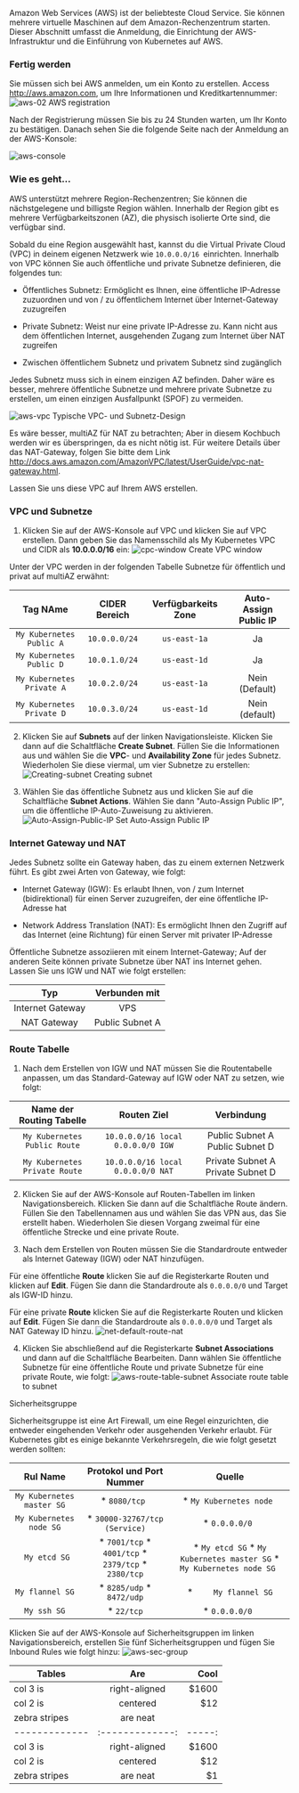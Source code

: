 Amazon Web Services (AWS) ist der beliebteste Cloud Service. Sie können mehrere virtuelle Maschinen auf dem Amazon-Rechenzentrum starten. Dieser Abschnitt umfasst die Anmeldung, die Einrichtung der AWS-Infrastruktur und die Einführung von Kubernetes auf AWS.

### Fertig werden

Sie müssen sich bei AWS anmelden, um ein Konto zu erstellen. Access http://aws.amazon.com, um Ihre Informationen und Kreditkartennummer:
![aws-02](https://www.packtpub.com/graphics/9781788297615/graphics/B05161_06_01.jpg)
AWS registration

Nach der Registrierung müssen Sie bis zu 24 Stunden warten, um Ihr Konto zu bestätigen. Danach sehen Sie die folgende Seite nach der Anmeldung an der AWS-Konsole:

![aws-console](https://www.packtpub.com/graphics/9781788297615/graphics/B05161_06_02.jpg)

### Wie es geht…

AWS unterstützt mehrere Region-Rechenzentren; Sie können die nächstgelegene und billigste Region wählen. Innerhalb der Region gibt es mehrere Verfügbarkeitszonen (AZ), die physisch isolierte Orte sind, die verfügbar sind.

Sobald du eine Region ausgewählt hast, kannst du die Virtual Private Cloud (VPC) in deinem eigenen Netzwerk wie `10.0.0.0/16 `einrichten. Innerhalb von VPC können Sie auch öffentliche und private Subnetze definieren, die folgendes tun:

* Öffentliches Subnetz: Ermöglicht es Ihnen, eine öffentliche IP-Adresse zuzuordnen und von / zu öffentlichem Internet über Internet-Gateway zuzugreifen

* Private Subnetz: Weist nur eine private IP-Adresse zu. Kann nicht aus dem öffentlichen Internet, ausgehenden Zugang zum Internet über NAT zugreifen

* Zwischen öffentlichem Subnetz und privatem Subnetz sind zugänglich

Jedes Subnetz muss sich in einem einzigen AZ befinden. Daher wäre es besser, mehrere öffentliche Subnetze und mehrere private Subnetze zu erstellen, um einen einzigen Ausfallpunkt (SPOF) zu vermeiden.

![aws-vpc](https://www.packtpub.com/graphics/9781788297615/graphics/B05161_06_03.jpg)
Typische VPC- und Subnetz-Design

Es wäre besser, multiAZ für NAT zu betrachten; Aber in diesem Kochbuch werden wir es überspringen, da es nicht nötig ist. Für weitere Details über das NAT-Gateway, folgen Sie bitte dem Link http://docs.aws.amazon.com/AmazonVPC/latest/UserGuide/vpc-nat-gateway.html.

Lassen Sie uns diese VPC auf Ihrem AWS erstellen.

### VPC und Subnetze

1. Klicken Sie auf der AWS-Konsole auf VPC und klicken Sie auf VPC erstellen. Dann geben Sie das Namensschild als My Kubernetes VPC und CIDR als **10.0.0.0/16** ein:
![cpc-window](https://www.packtpub.com/graphics/9781788297615/graphics/B05161_06_04.jpg)
Create VPC window

Unter der VPC werden in der folgenden Tabelle Subnetze für öffentlich und privat auf multiAZ erwähnt:

|Tag NAme|CIDER Bereich|Verfügbarkeits Zone|Auto-Assign Public IP|
| :---: | :---: | :---: | :----: |
| `My Kubernetes Public A` |` 10.0.0.0/24 `|` us-east-1a `|Ja|
|` My Kubernetes Public D `|` 10.0.1.0/24 `|` us-east-1d `|Ja|
|` My Kubernetes Private A `|` 10.0.2.0/24 `|` us-east-1a `|Nein (Default)|
|` My Kubernetes Private D `|` 10.0.3.0/24 `|` us-east-1d `|Nein (default)|

2. Klicken Sie auf **Subnets** auf der linken Navigationsleiste. Klicken Sie dann auf die Schaltfläche **Create Subnet**. Füllen Sie die Informationen aus und wählen Sie die **VPC**- und **Availability Zone** für jedes Subnetz. Wiederholen Sie diese viermal, um vier Subnetze zu erstellen:
![Creating-subnet](https://www.packtpub.com/graphics/9781788297615/graphics/B05161_06_05.jpg)
Creating subnet

3. Wählen Sie das öffentliche Subnetz aus und klicken Sie auf die Schaltfläche **Subnet Actions**. Wählen Sie dann "Auto-Assign Public IP", um die öffentliche IP-Auto-Zuweisung zu aktivieren.
![Auto-Assign-Public-IP](https://www.packtpub.com/graphics/9781788297615/graphics/B05161_06_06.jpg)
Set Auto-Assign Public IP


### Internet Gateway und NAT

Jedes Subnetz sollte ein Gateway haben, das zu einem externen Netzwerk führt. Es gibt zwei Arten von Gateway, wie folgt:

* Internet Gateway (IGW): Es erlaubt Ihnen, von / zum Internet (bidirektional) für einen Server zuzugreifen, der eine öffentliche IP-Adresse hat

* Network Address Translation (NAT): Es ermöglicht Ihnen den Zugriff auf das Internet (eine Richtung) für einen Server mit privater IP-Adresse

Öffentliche Subnetze assoziieren mit einem Internet-Gateway; Auf der anderen Seite können private Subnetze über NAT ins Internet gehen. Lassen Sie uns IGW und NAT wie folgt erstellen:

|Typ|Verbunden mit|
| :---: | :---: |
|Internet Gateway|VPS|
|NAT Gateway|Public Subnet A|

### Route Tabelle

1. Nach dem Erstellen von IGW und NAT müssen Sie die Routentabelle anpassen, um das Standard-Gateway auf IGW oder NAT zu setzen, wie folgt:

|Name der Routing Tabelle|Routen Ziel|Verbindung|
| :---: | :---:| :---: |
|` My Kubernetes Public Route `|` 10.0.0.0/16 local ` ` 0.0.0.0/0 IGW `|Public Subnet A Public Subnet D|
|` My Kubernetes Private Route `|` 10.0.0.0/16 local ` ` 0.0.0.0/0 NAT `|Private Subnet A Private Subnet D|

2. Klicken Sie auf der AWS-Konsole auf Routen-Tabellen im linken Navigationsbereich. Klicken Sie dann auf die Schaltfläche Route ändern. Füllen Sie den Tabellennamen aus und wählen Sie das VPN aus, das Sie erstellt haben. Wiederholen Sie diesen Vorgang zweimal für eine öffentliche Strecke und eine private Route.

3. Nach dem Erstellen von Routen müssen Sie die Standardroute entweder als Internet Gateway (IGW) oder NAT hinzufügen.

Für eine öffentliche **Route** klicken Sie auf die Registerkarte Routen und klicken auf **Edit**. Fügen Sie dann die Standardroute als `0.0.0.0/0` und Target als IGW-ID hinzu.

Für eine private **Route** klicken Sie auf die Registerkarte Routen und klicken auf **Edit**. Fügen Sie dann die Standardroute als `0.0.0.0/0` und Target als NAT Gateway ID hinzu.
![net-default-route-nat](https://www.packtpub.com/graphics/9781788297615/graphics/B05161_06_07.jpg)

4. Klicken Sie abschließend auf die Registerkarte **Subnet Associations** und dann auf die Schaltfläche Bearbeiten. Dann wählen Sie öffentliche Subnetze für eine öffentliche Route und private Subnetze für eine private Route, wie folgt:
![aws-route-table-subnet](https://www.packtpub.com/graphics/9781788297615/graphics/B05161_06_08.jpg)
Associate route table to subnet

Sicherheitsgruppe

Sicherheitsgruppe ist eine Art Firewall, um eine Regel einzurichten, die entweder eingehenden Verkehr oder ausgehenden Verkehr erlaubt. Für Kubernetes gibt es einige bekannte Verkehrsregeln, die wie folgt gesetzt werden sollten:

|Rul Name|Protokol und Port Nummer|Quelle|
| :---: | :--: | :---: |
|` My Kubernetes master SG `|* `8080/tcp `|* `My Kubernetes node `|
|` My Kubernetes node SG `|* `30000-32767/tcp (Service)`|* `0.0.0.0/0 `|
|` My etcd SG`|* `7001/tcp` * `4001/tcp` * `2379/tcp` * `2380/tcp`| * `My etcd SG` * `My Kubernetes master SG` * `My Kubernetes node SG `|
|` My flannel SG `| * ` 8285/udp ` * ` 8472/udp `| * `     My flannel SG `|
|` My ssh SG `|* ` 22/tcp `|* `0.0.0.0/0 `|

Klicken Sie auf der AWS-Konsole auf Sicherheitsgruppen im linken Navigationsbereich, erstellen Sie fünf Sicherheitsgruppen und fügen Sie Inbound Rules wie folgt hinzu:
![aws-sec-group](https://www.packtpub.com/graphics/9781788297615/graphics/B05161_06_09.jpg)

| Tables        | Are           | Cool  |
| ------------- |:-------------:| -----:|
| col 3 is      | right-aligned | $1600 |
| col 2 is      | centered      |   $12 |
| zebra stripes | are neat      | | Tables        | Are           | Cool  |
| ------------- |:-------------:| -----:|
| col 3 is      | right-aligned | $1600 |
| col 2 is      | centered      |   $12 |
| zebra stripes | are neat      |    $1 | |